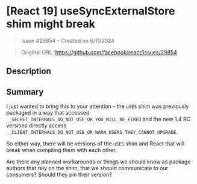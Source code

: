 # [React 19] useSyncExternalStore shim might break

> Issue #29854 - Created on 6/11/2024

> Original URL: https://github.com/facebook/react/issues/29854

## Description

## Summary

I just wanted to bring this to your attention - the `uSES` shim was previously packaged in a way that accessed `__SECRET_INTERNALS_DO_NOT_USE_OR_YOU_WILL_BE_FIRED` and the new 1.4 RC versions directly access `__CLIENT_INTERNALS_DO_NOT_USE_OR_WARN_USERS_THEY_CANNOT_UPGRADE`.

So either way, there will be versions of the `uSES` shim and React that will break when compiling them with each other.

Are there any planned workarounds or things we should know as package authors that rely on the shim, that we should communicate to our consumers? 
Should they pin their version?
